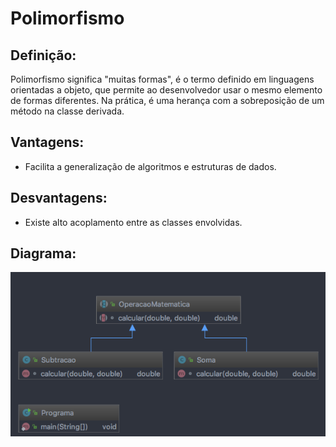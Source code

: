# Polimorfismo

## Definição:

Polimorfismo significa "muitas formas", é o termo definido em linguagens orientadas a objeto, 
que permite ao desenvolvedor usar o mesmo elemento de formas diferentes. Na prática, é uma herança 
com a sobreposição de um método na classe derivada.

## Vantagens:

* Facilita a generalização de algoritmos e estruturas de dados.

## Desvantagens:

* Existe alto acoplamento entre as classes envolvidas.

## Diagrama:

![alt text](../../imgs/009.png)
